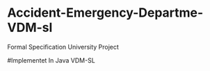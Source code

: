 # Accident-Emergency-Departme-VDM-sl
Formal Specification University Project

#Implementet In
Java
VDM-SL
